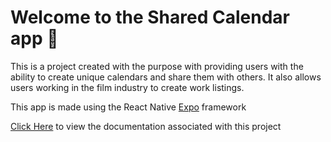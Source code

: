 # Welcome to the Shared Calendar app 👋

This is a project created with the purpose with providing users with the ability to create unique calendars and share them with others. It also allows users working in the film industry to create work listings.  

This app is made using the React Native [Expo](https://expo.dev) framework 

[Click Here](https://docs.google.com/document/d/1OmVhPT30vhvgy9V2YdnrhbG6kAClsr78UYnin3xXRDM/edit) to view the documentation associated with this project 
